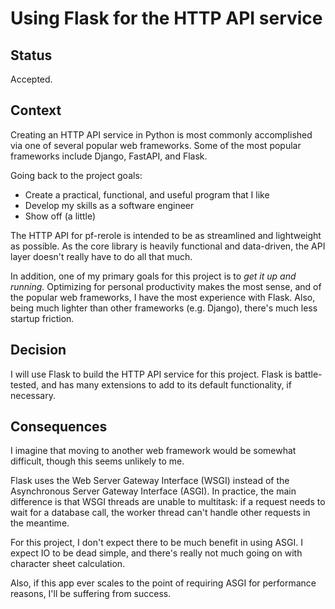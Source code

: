 # Using Flask for the HTTP API service

## Status

Accepted.

## Context

Creating an HTTP API service in Python is most commonly accomplished via one of several popular web frameworks. Some of the most popular frameworks include Django, FastAPI, and Flask.

Going back to the project goals:

* Create a practical, functional, and useful program that I like
* Develop my skills as a software engineer
* Show off (a little)

The HTTP API for pf-rerole is intended to be as streamlined and lightweight as possible. As the core library is heavily functional and data-driven, the API layer doesn't really have to do all that much.

In addition, one of my primary goals for this project is to _get it up and running._ Optimizing for personal productivity makes the most sense, and of the popular web frameworks, I have the most experience with Flask. Also, being much lighter than other frameworks (e.g. Django), there's much less startup friction.

## Decision

I will use Flask to build the HTTP API service for this project. Flask is battle-tested, and has many extensions to add to its default functionality, if necessary.

## Consequences

I imagine that moving to another web framework would be somewhat difficult, though this seems unlikely to me.

Flask uses the Web Server Gateway Interface (WSGI) instead of the Asynchronous Server Gateway Interface (ASGI). In practice, the main difference is that WSGI threads are unable to multitask: if a request needs to wait for a database call, the worker thread can't handle other requests in the meantime.

For this project, I don't expect there to be much benefit in using ASGI. I expect IO to be dead simple, and there's really not much going on with character sheet calculation.

Also, if this app ever scales to the point of requiring ASGI for performance reasons, I'll be suffering from success.
